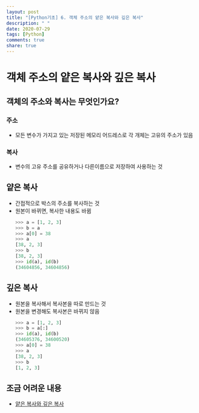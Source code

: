 ```yaml
---
layout: post
title: "[Python기초] 6. 객체 주소의 얕은 복사와 깊은 복사"
description: " "
date: 2020-07-29
tags: [Python]
comments: true
share: true
---
```


# 객체 주소의 얕은 복사와 깊은 복사

## 객체의 주소와 복사는 무엇인가요?

### 주소
  - 모든 변수가 가지고 있는 저장된 메모리 어드레스로 각 개체는 고유의 주소가 있음

### 복사
  - 변수의 고유 주소를 공유하거나 다른이름으로 저장하여 사용하는 것

## 얕은 복사
  - 간접적으로 박스의 주소를 복사하는 것
  - 원본이 바뀌면, 복사한 내용도 바뀜
    ```python
    >>> a = [1, 2, 3]
    >>> b = a
    >>> a[0] = 38
    >>> a
    [38, 2, 3]
    >>> b
    [38, 2, 3]
    >>> id(a), id(b)
    (34604856, 34604856)
    ```

## 깊은 복사
  - 원본을 복사해서 복사본을 따로 만드는 것
  - 원본을 변경해도 복사본은 바뀌지 않음
    ```python
    >>> a = [1, 2, 3]
    >>> b = a[:]
    >>> id(a), id(b)
    (34605376, 34600520)
    >>> a[0] = 38
    >>> a
    [38, 2, 3]
    >>> b
    [1, 2, 3]
    ```

## 조금 어려운 내용
  - [얕은 복사와 깊은 복사]

[얕은 복사와 깊은 복사]: https://wikidocs.net/16038